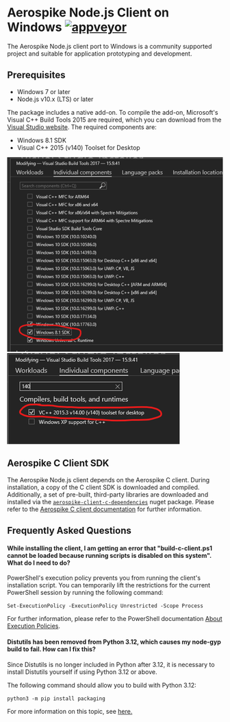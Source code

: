 # Aerospike Node.js Client on Windows [![appveyor][appveyor-image]][appveyor-url]

[appveyor-image]: https://ci.appveyor.com/api/projects/status/1pwlt87blqrmgyis/branch/master?svg=true
[appveyor-url]: https://ci.appveyor.com/project/aerospike/aerospike-client-nodejs/

The Aerospike Node.js client port to Windows is a community supported project
and suitable for application prototyping and development.

<a name="Prerequisites"></a>
## Prerequisites

* Windows 7 or later
* Node.js v10.x (LTS) or later

The package includes a native add-on. To compile the add-on, Microsoft's Visual
C++ Build Tools 2015 are required, which you can download from the
[Visual Studio website](https://visualstudio.microsoft.com/vs/older-downloads/).
The required components are:

* Windows 8.1 SDK
* Visual C++ 2015 (v140) Toolset for Desktop

![Windows 8.1 SDK](./docs/assets/windows-8-1-sdk.png)
![VC++ 2015.3 v14.00 (v140) toolset for desktop](./docs/assets/vc-2015-3-v140.png)

<a name="aerospike-c-client-sdk"></a>
## Aerospike C Client SDK

The Aerospike Node.js client depends on the Aerospike C client. During
installation, a copy of the C client SDK is downloaded and compiled.
Additionally, a set of pre-built, third-party libraries are downloaded and
installed via the
[`aerospike-client-c-dependencies`](https://www.nuget.org/packages/aerospike-client-c-dependencies)
nuget package. Please refer to the [Aerospike C client
documentation](https://github.com/aerospike/aerospike-client-c/tree/master/vs)
for further information.

<a name="FAQ"></a>
## Frequently Asked Questions

#### While installing the client, I am getting an error that "build-c-client.ps1 cannot be loaded because running scripts is disabled on this system". What do I need to do?

PowerShell's execution policy prevents you from running the client's installation script. You can temporarily lift the restrictions for the current PowerShell session by running the following command:

    Set-ExecutionPolicy -ExecutionPolicy Unrestricted -Scope Process

For further information, please refer to the PowerShell documentation [About Execution Policies](https://docs.microsoft.com/en-sg/powershell/module/microsoft.powershell.core/about/about_execution_policies).

#### Distutils has been removed from Python 3.12, which causes my node-gyp build to fail. How can I fix this?

Since Distutils is no longer included in Python after 3.12, it is necessary to install Distutils yourself if using Python 3.12 or above.

The following command should allow you to build with Python 3.12:

    python3 -m pip install packaging

For more information on this topic, see [here.](https://github.com/nodejs/node-gyp/issues/2869)